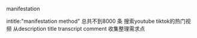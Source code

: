 manifestation

intitle:"manifestation method"
总共不到8000 条 搜索youtube tiktok的热门视频 从description title transcript comment 收集整理需求点
